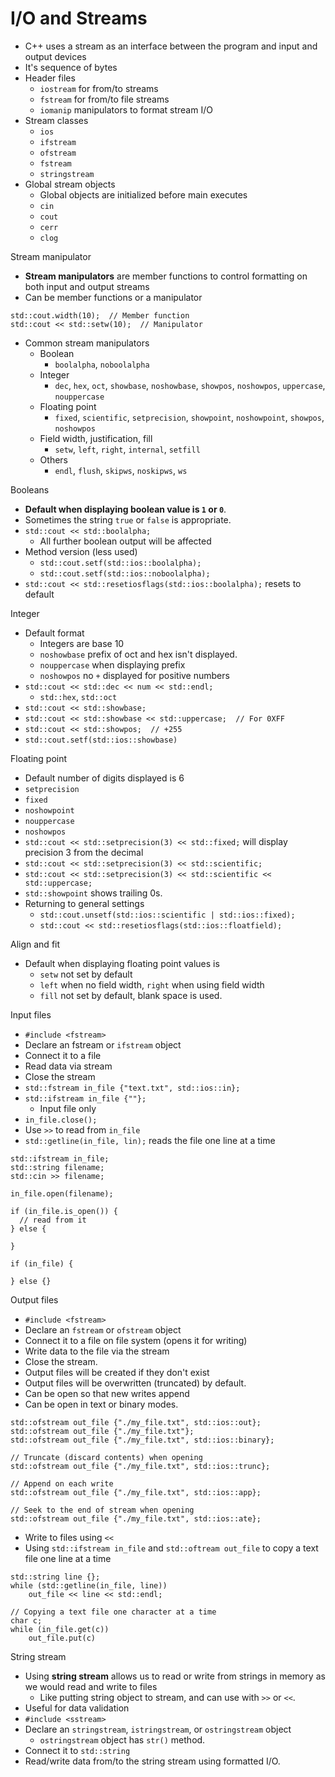 # I/O and Streams

- C++ uses a stream as an interface between the program and input and output devices
- It's sequence of bytes
- Header files
  - `iostream` for from/to streams
  - `fstream` for from/to file streams
  - `iomanip` manipulators to format stream I/O
- Stream classes
  - `ios`
  - `ifstream`
  - `ofstream`
  - `fstream`
  - `stringstream`
- Global stream objects
  - Global objects are initialized before main executes
  - `cin`
  - `cout`
  - `cerr`
  - `clog`

Stream manipulator
- **Stream manipulators** are member functions to control formatting on both input and output streams
- Can be member functions or a manipulator
```
std::cout.width(10);  // Member function
std::cout << std::setw(10);  // Manipulator
```
- Common stream manipulators
  - Boolean
    - `boolalpha`, `noboolalpha`
  - Integer
    - `dec`, `hex`, `oct`, `showbase`, `noshowbase`, `showpos`, `noshowpos`, `uppercase`, `nouppercase`
  - Floating point
    - `fixed`, `scientific`, `setprecision`, `showpoint`, `noshowpoint`, `showpos`, `noshowpos`
  - Field width, justification, fill
    - `setw`, `left`, `right`, `internal`, `setfill`
  - Others
    - `endl`, `flush`, `skipws`, `noskipws`, `ws`

Booleans
- **Default when displaying boolean value is `1` or `0`**.
- Sometimes the string `true` or `false` is appropriate.
- `std::cout << std::boolalpha;`
  - All further boolean output will be affected
- Method version (less used)
  - `std::cout.setf(std::ios::boolalpha);`
  - `std::cout.setf(std::ios::noboolalpha);`
- `std::cout << std::resetiosflags(std::ios::boolalpha);` resets to default

Integer
- Default format
  - Integers are base 10
  - `noshowbase` prefix of oct and hex isn't displayed.
  - `nouppercase` when displaying prefix
  - `noshowpos` no `+` displayed for positive numbers
- `std::cout << std::dec << num << std::endl;`
  - `std::hex`, `std::oct`
- `std::cout << std::showbase;`
- `std::cout << std::showbase << std::uppercase;  // For 0XFF`
- `std::cout << std::showpos;  // +255`
- `std::cout.setf(std::ios::showbase)`

Floating point
- Default number of digits displayed is 6
- `setprecision`
- `fixed`
- `noshowpoint`
- `nouppercase`
- `noshowpos`
- `std::cout << std::setprecision(3) << std::fixed;` will display precision 3 from the decimal
- `std::cout << std::setprecision(3) << std::scientific;`
- `std::cout << std::setprecision(3) << std::scientific << std::uppercase;`
- `std::showpoint` shows trailing 0s.
- Returning to general settings
  - `std::cout.unsetf(std::ios::scientific | std::ios::fixed);`
  - `std::cout << std::resetiosflags(std::ios::floatfield);`

Align and fit
- Default when displaying floating point values is
  - `setw` not set by default
  - `left` when no field width, `right` when using field width
  - `fill` not set by default, blank space is used.

Input files
- `#include <fstream>`
- Declare an fstream or `ifstream` object
- Connect it to a file
- Read data via stream
- Close the stream
- `std::fstream in_file {"text.txt", std::ios::in};`
- `std::ifstream in_file {""};`
  - Input file only
- `in_file.close();`
- Use `>>` to read from `in_file`
- `std::getline(in_file, lin);` reads the file one line at a time
```
std::ifstream in_file;
std::string filename;
std::cin >> filename;

in_file.open(filename);

if (in_file.is_open()) {
  // read from it
} else {

}

if (in_file) {

} else {}
```

Output files
- `#include <fstream>`
- Declare an `fstream` or `ofstream` object
- Connect it to a file on file system (opens it for writing)
- Write data to the file via the stream
- Close the stream.
- Output files will be created if they don't exist
- Output files will be overwritten (truncated) by default.
- Can be open so that new writes append
- Can be open in text or binary modes.
```
std::ofstream out_file {"./my_file.txt", std::ios::out};
std::ofstream out_file {"./my_file.txt"};
std::ofstream out_file {"./my_file.txt", std::ios::binary};

// Truncate (discard contents) when opening
std::ofstream out_file {"./my_file.txt", std::ios::trunc};

// Append on each write
std::ofstream out_file {"./my_file.txt", std::ios::app};

// Seek to the end of stream when opening
std::ofstream out_file {"./my_file.txt", std::ios::ate};
```
- Write to files using `<<`
- Using `std::ifstream in_file` and `std::oftream out_file` to copy a text file one line at a time
```
std::string line {};
while (std::getline(in_file, line))
    out_file << line << std::endl;

// Copying a text file one character at a time
char c;
while (in_file.get(c))
    out_file.put(c)
```

String stream
- Using **string stream** allows us to read or write from strings in memory as we would read and write to files
  - Like putting string object to stream, and can use with `>>` or `<<`.
- Useful for data validation
- `#include <sstream>`
- Declare an `stringstream`, `istringstream`, or `ostringstream` object
  - `ostringstream` object has `str()` method.
- Connect it to `std::string`
- Read/write data from/to the string stream using formatted I/O.